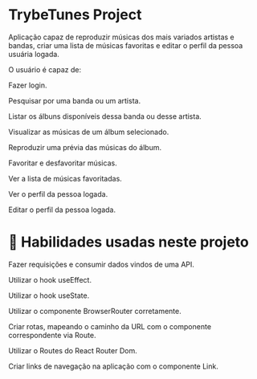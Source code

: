 # TrybeTunes Project

Aplicação capaz de reproduzir músicas dos mais variados artistas e bandas, criar uma lista de músicas favoritas e editar o perfil da pessoa usuária logada.

O usuário é capaz de:

Fazer login.

Pesquisar por uma banda ou um artista.

Listar os álbuns disponíveis dessa banda ou desse artista.

Visualizar as músicas de um álbum selecionado.

Reproduzir uma prévia das músicas do álbum.

Favoritar e desfavoritar músicas.

Ver a lista de músicas favoritadas.

Ver o perfil da pessoa logada.

Editar o perfil da pessoa logada.

# 📝 Habilidades usadas neste projeto

Fazer requisições e consumir dados vindos de uma API.

Utilizar o hook useEffect.

Utilizar o hook useState.

Utilizar o componente BrowserRouter corretamente.

Criar rotas, mapeando o caminho da URL com o componente correspondente via Route.

Utilizar o Routes do React Router Dom.

Criar links de navegação na aplicação com o componente Link.
